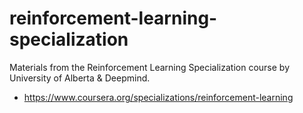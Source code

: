 # reinforcement-learning-specialization
Materials from the Reinforcement Learning Specialization course by University of Alberta &amp; Deepmind. 
- https://www.coursera.org/specializations/reinforcement-learning
